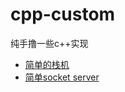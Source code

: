# cpp-custom
纯手撸一些c++实现

- [简单的栈机](./virtual-stack-machine.cpp)
- [简单socket server](./socket-server.cpp)